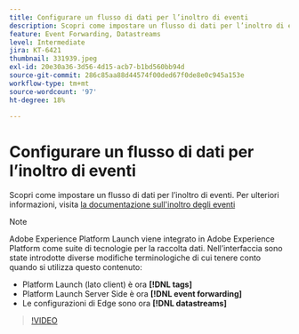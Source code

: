 ```yaml
---
title: Configurare un flusso di dati per l’inoltro di eventi
description: Scopri come impostare un flusso di dati per l’inoltro di eventi.
feature: Event Forwarding, Datastreams
level: Intermediate
jira: KT-6421
thumbnail: 331939.jpeg
exl-id: 20e30a36-3d56-4d15-acb7-b1bd560bb94d
source-git-commit: 286c85aa88d44574f00ded67f0de8e0c945a153e
workflow-type: tm+mt
source-wordcount: '97'
ht-degree: 18%

---
```


# Configurare un flusso di dati per l’inoltro di eventi

Scopri come impostare un flusso di dati per l’inoltro di eventi. Per ulteriori informazioni, visita [la documentazione sull&#39;inoltro degli eventi](https://experienceleague.adobe.com/docs/experience-platform/tags/event-forwarding/getting-started.html?lang=it#create-a-datastream)


>[!NOTE]
>
>Adobe Experience Platform Launch viene integrato in Adobe Experience Platform come suite di tecnologie per la raccolta dati. Nell’interfaccia sono state introdotte diverse modifiche terminologiche di cui tenere conto quando si utilizza questo contenuto:
> 
> * Platform Launch (lato client) è ora **[!DNL tags]**
> * Platform Launch Server Side è ora **[!DNL event forwarding]**
> * Le configurazioni di Edge sono ora **[!DNL datastreams]**

>[!VIDEO](https://video.tv.adobe.com/v/3410361?learn=on&enablevpops&captions=ita)
